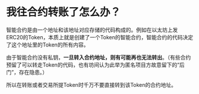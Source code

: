 # 我往合约转账了怎么办？

智能合约是由一个地址和该地址对应存储的代码构成的。例如在以太坊上发ERC20的Token，本质上就是创建了一个Token的智能合约，智能合约的代码决定了这个地址里的Token的所有内容。

由于智能合约没有私钥，**一旦转入合约地址，则有可能再也无法转出**。（有些合约预留了可以转走Token的代码，也有坊间认为此举为匿名项目方故意留下的“后门”，存在隐患。）

所以在转账或者交易所提Token时千万不要直接转到该Token的合约地址。

